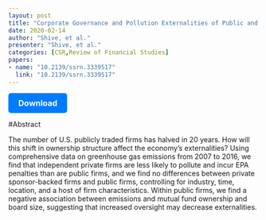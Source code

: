 ```yaml
---
layout: post
title: "Corporate Governance and Pollution Externalities of Public and Private Firms*"
date: 2020-02-14
author: "Shive, et al."
presenter: "Shive, et al."
categories: [CSR,Review of Financial Studies]
papers:
- name: "10.2139/ssrn.3339517"
  link: "10.2139/ssrn.3339517"
---
```


<p>
  <a href='https://sci.bban.top/pdf/10.2139/ssrn.3339517.pdf' class='button'>
    Download
  </a>
</p>

<style>
  .button {
    display: inline-block;
    padding: 10px 20px;
    background-color: #007bff;
    color: #fff;
    text-decoration: none;
    border-radius: 5px;
    font-size: 16px;
    font-weight: bold;
  }
</style>

#Abstract
<p>The number of U.S. publicly traded firms has halved in 20 years. How will this shift in ownership structure affect the economy’s externalities? Using comprehensive data on greenhouse gas emissions from 2007 to 2016, we find that independent private firms are less likely to pollute and incur EPA penalties than are public firms, and we find no differences between private sponsor-backed firms and public firms, controlling for industry, time, location, and a host of firm characteristics. Within public firms, we find a negative association between emissions and mutual fund ownership and board size, suggesting that increased oversight may decrease externalities.</p>
